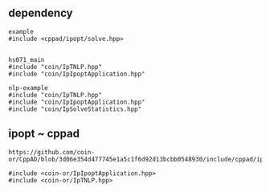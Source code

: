 ## dependency

    example
    #include <cppad/ipopt/solve.hpp>


    hs071_main    
    #include "coin/IpTNLP.hpp"
    #include "coin/IpIpoptApplication.hpp"

    nlp-example
    #include "coin/IpTNLP.hpp"
    #include "coin/IpIpoptApplication.hpp"
    #include "coin/IpSolveStatistics.hpp"


## ipopt ~ cppad

    https://github.com/coin-or/CppAD/blob/3d06e354d477745e1a5c1f6d92d13bcbb0548930/include/cppad/ipopt/solve_callback.hpp

    #include <coin-or/IpIpoptApplication.hpp>
    #include <coin-or/IpTNLP.hpp>